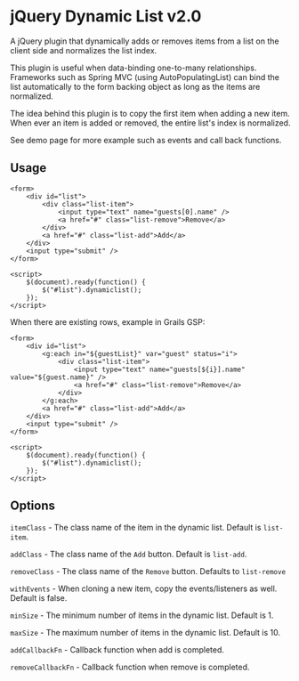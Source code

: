 # jQuery Dynamic List v2.0 #

A jQuery plugin that dynamically adds or removes items from a list on the client side and normalizes the list index.

This plugin is useful when data-binding one-to-many relationships.  Frameworks such as Spring MVC (using AutoPopulatingList) can bind the list automatically to the form backing object as long as the items are normalized.

The idea behind this plugin is to copy the first item when adding a new item.  When ever an item is added or removed, the entire list's index is normalized.

See demo page for more example such as events and call back functions.

## Usage ##

    <form>
		<div id="list">
        	<div class="list-item">
        	    <input type="text" name="guests[0].name" />
        	    <a href="#" class="list-remove">Remove</a>
	        </div>
        	<a href="#" class="list-add">Add</a>
		</div>
		<input type="submit" />
	</form>

    <script>
        $(document).ready(function() {
            $("#list").dynamiclist();
        });
    </script>

When there are existing rows, example in Grails GSP:

    <form>
		<div id="list">
			<g:each in="${guestList}" var="guest" status="i">
				<div class="list-item">
        	    	<input type="text" name="guests[${i}].name" value="${guest.name}" />
        	   		<a href="#" class="list-remove">Remove</a>
	        	</div>
			</g:each>
        	<a href="#" class="list-add">Add</a>
		</div>
		<input type="submit" />
	</form>

    <script>
        $(document).ready(function() {
            $("#list").dynamiclist();
        });
    </script>

## Options ##

`itemClass` - The class name of the item in the dynamic list.  Default is `list-item`.

`addClass` - The class name of the `Add` button.  Default is  `list-add`.

`removeClass` - The class name of the `Remove` button.  Defaults to `list-remove`

`withEvents` - When cloning a new item, copy the events/listeners as well.  Default is false.

`minSize` - The minimum number of items in the dynamic list.  Default is 1.

`maxSize` - The maximum number of items in the dynamic list.  Default is 10.

`addCallbackFn` - Callback function when add is completed.

`removeCallbackFn` - Callback function when remove is completed.
